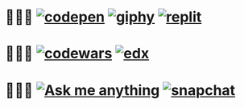 

👩🏼‍💻   [<img src="https://img.shields.io/website?color=%2366CDAA&down_message=pens&label=codepen&logo=codepen&style=for-the-badge&up_message=pens&url=https%3A%2F%2Fcodepen.io%2Fauroraptor" alt="codepen">](https://codepen.io/auroraptor)
[<img src="https://img.shields.io/website?color=%2340E0D0&down_message=collections&label=giphy&logo=giphy&style=for-the-badge&up_message=collections&url=https%3A%2F%2Fwww.edx.org%2Fcourse%2Fcs50s-web-programming-with-python-and-javascript%3Findex%3Dproduct%26queryID%3Db06185be231f615f92c276a87d591a9e%26position%3D3" alt="giphy">](https://giphy.com/channel/auroraptor)
[<img src="https://img.shields.io/website?color=%234682B4&down_message=repls&label=replit&logo=replit&style=for-the-badge&up_message=repls&url=https%3A%2F%2Freplit.com%2F" alt="replit">](https://replit.com/@auroraptor)
======

👩🏼‍🎓   [<img src="https://img.shields.io/website?color=%23FF6347&down_message=stats&label=codewars&logo=codewars&style=for-the-badge&up_message=stats&url=https%3A%2F%2Fwww.codewars.com%2Fusers%2Fauroraptor" alt="codewars">](https://www.codewars.com/users/auroraptor)
[<img src="https://img.shields.io/website?color=%23FA8072&down_message=CS50W&label=edx&logo=edx&style=for-the-badge&up_message=CS50W&url=https%3A%2F%2Fwww.edx.org%2Fcourse%2Fcs50s-web-programming-with-python-and-javascript%3Findex%3Dproduct%26queryID%3Db06185be231f615f92c276a87d591a9e%26position%3D3" alt="edx">](https://www.edx.org/course/cs50s-web-programming-with-python-and-javascript?index=product&queryID=b06185be231f615f92c276a87d591a9e&position=3)
=======

🧝🏻‍♀️   [<img src="https://img.shields.io/website?color=%238FBC8B&down_message=anything&label=ask%20me&logo=github&style=for-the-badge&up_message=anything&url=https%3A%2F%2Fgithub.com%2Fauroraptor%2Fama" alt="Ask me anything">](https://github.com/auroraptor/ama)
[<img src="https://img.shields.io/website?color=%239ACD32&down_message=add%20me&label=cnapchat&logo=snapchat&style=for-the-badge&up_message=add%20me&url=https%3A%2F%2Fwww.snapchat.com%2Fadd%2Faurociraptor%3Fshare_id%3DQjhDODgxNEItMTM3RC00OTc2LUJEQUYtMDYzOTFBQkEwNzg4%26locale%3Den_RU" alt="snapchat">](https://www.snapchat.com/add/aurociraptor?share_id=NEFFNTExODYtRkNGQi00RjFFLThCQkItNzJEMjczODkxRDFG&locale=en_RU)
=====

<!--
**auroraptor/auroraptor** is a ✨ _special_ ✨ repository because its `README.md` (this file) appears on your GitHub profile.

Here are some ideas to get you started:

- 🔭 I’m currently working on ...
- 🌱 I’m currently learning ...
- 👯 I’m looking to collaborate on ...
- 🤔 I’m looking for help with ...
- 💬 Ask me about ...
- 📫 How to reach me: ...
- 😄 Pronouns: ...
- ⚡ Fun fact: ...
-->
